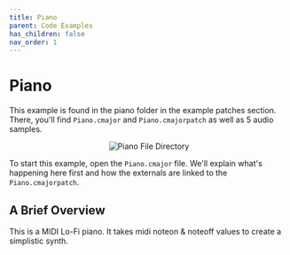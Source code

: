 ```yaml
---
title: Piano
parent: Code Examples
has_children: false
nav_order: 1
---
```


# Piano

This example is found in the piano folder in the example patches section. There, you'll find `Piano.cmajor` and `Piano.cmajorpatch` as well as 5 audio samples.

<p align="center">
  <img src="https://haz-test.github.io/cmajor/docs/Assets/ExamplesPages/PianoFiles.png" title="Piano File Directory">
</p>

To start this example, open the `Piano.cmajor` file. We'll explain what's happening here first and how the externals are linked to the `Piano.cmajorpatch`.

## A Brief Overview

This is a MIDI Lo-Fi piano. It takes midi noteon & noteoff values to create a simplistic synth.
